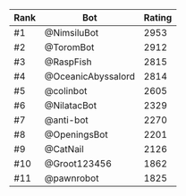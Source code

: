Rank|Bot|Rating
---|---|---
#1|@NimsiluBot|2953
#2|@ToromBot|2912
#3|@RaspFish|2815
#4|@OceanicAbyssalord|2814
#5|@colinbot|2605
#6|@NilatacBot|2329
#7|@anti-bot|2270
#8|@OpeningsBot|2201
#9|@CatNail|2126
#10|@Groot123456|1862
#11|@pawnrobot|1825
